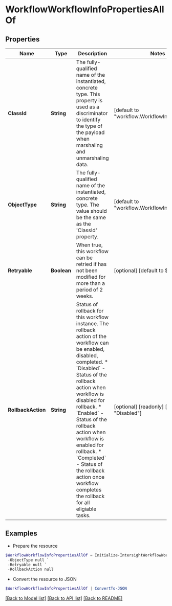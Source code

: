 # WorkflowWorkflowInfoPropertiesAllOf
## Properties

Name | Type | Description | Notes
------------ | ------------- | ------------- | -------------
**ClassId** | **String** | The fully-qualified name of the instantiated, concrete type. This property is used as a discriminator to identify the type of the payload when marshaling and unmarshaling data. | [default to "workflow.WorkflowInfoProperties"]
**ObjectType** | **String** | The fully-qualified name of the instantiated, concrete type. The value should be the same as the &#39;ClassId&#39; property. | [default to "workflow.WorkflowInfoProperties"]
**Retryable** | **Boolean** | When true, this workflow can be retried if has not been modified for more than a period of 2 weeks. | [optional] [default to $false]
**RollbackAction** | **String** | Status of rollback for this workflow instance. The rollback action of the workflow can be enabled, disabled, completed. * &#x60;Disabled&#x60; - Status of the rollback action when workflow is disabled for rollback. * &#x60;Enabled&#x60; - Status of the rollback action when workflow is enabled for rollback. * &#x60;Completed&#x60; - Status of the rollback action once workflow completes the rollback for all eligiable tasks. | [optional] [readonly] [default to "Disabled"]

## Examples

- Prepare the resource
```powershell
$WorkflowWorkflowInfoPropertiesAllOf = Initialize-IntersightWorkflowWorkflowInfoPropertiesAllOf  -ClassId null `
 -ObjectType null `
 -Retryable null `
 -RollbackAction null
```

- Convert the resource to JSON
```powershell
$WorkflowWorkflowInfoPropertiesAllOf | ConvertTo-JSON
```

[[Back to Model list]](../README.md#documentation-for-models) [[Back to API list]](../README.md#documentation-for-api-endpoints) [[Back to README]](../README.md)

